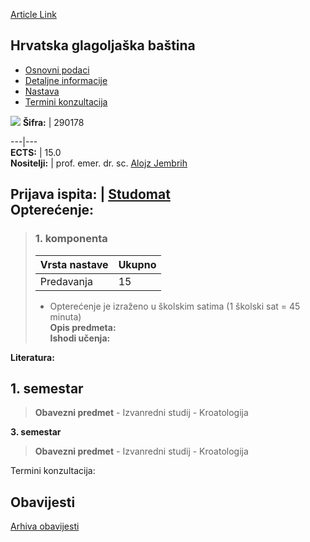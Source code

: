 [Article Link](https://www.fhs.hr/predmet/hgb)

## Hrvatska glagoljaška baština
  * [Osnovni podaci](https://www.fhs.hr/predmet/hgb#v1id-523747_322736_1_0 "Osnovni podaci")
  * [Detaljne informacije](https://www.fhs.hr/predmet/hgb#v1id-523747_322736_1_1 "Detaljne informacije")
  * [Nastava](https://www.fhs.hr/predmet/hgb#v1id-523747_322736_1_2 "Nastava")
  * [Termini konzultacija](https://www.fhs.hr/predmet/hgb#v1id-523747_322736_1_3 "Termini konzultacija")


[![](https://www.fhs.hr/img/flags/gif/hr.gif)](https://www.fhs.hr/predmet/hgb)
**Šifra:** |  290178  
  
---|---  
**ECTS:** |  15.0   
**Nositelji:** |  prof. emer. dr. sc. [Alojz Jembrih](https://www.fhs.hr/djelatnik/alojz.jembrih)   
  
**Prijava ispita:** |  [Studomat](http://www.isvu.hr/studomat)  
**Opterećenje:**  
---  
> ### 1. komponenta
> | Vrsta nastave | Ukupno  
> ---|---  
> Predavanja | 15  
> * Opterećenje je izraženo u školskim satima (1 školski sat = 45 minuta)   
**Opis predmeta:**  
> **Ishodi učenja:**  

  
**Literatura:**  

  
**1. semestar**  
---  
> **Obavezni predmet** - Izvanredni studij - Kroatologija  
>   
  
**3. semestar**  
> **Obavezni predmet** - Izvanredni studij - Kroatologija  
>   
Termini konzultacija: 


## Obavijesti
[Arhiva obavijesti](https://www.fhs.hr/predmet/hgb?@=21u10#news_133125 "Arhiva obavijesti")
